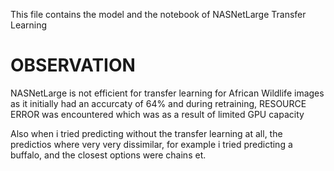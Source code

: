 This file contains the model and the notebook of NASNetLarge Transfer Learning

# OBSERVATION
NASNetLarge is not efficient for transfer learning for African Wildlife images as it initially had an accurcaty of 64% and during retraining, RESOURCE ERROR was encountered which was as a result of limited GPU capacity

Also when i tried predicting without the transfer learning at all, the predictios where very very dissimilar, for example i tried predicting a buffalo, and the closest options were chains et.
